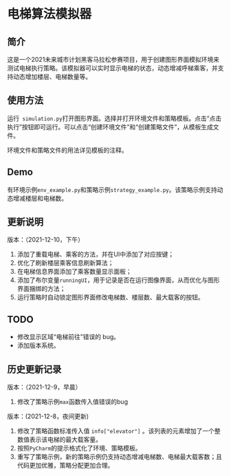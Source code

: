 # 电梯算法模拟器

## 简介

这是一个2021未来城市计划黑客马拉松参赛项目，用于创建图形界面模拟环境来测试电梯执行策略。该模拟器可以实时显示电梯的状态，动态增减呼梯乘客，并支持动态增加楼层、电梯数量等。

## 使用方法

运行` simulation.py`打开图形界面。选择并打开环境文件和策略模板。点击“点击执行”按钮即可运行。可以点击“创建环境文件”和“创建策略文件”，从模板生成文件。

环境文件和策略文件的用法详见模板的注释。

## Demo

有环境示例`env_example.py`和策略示例`strategy_example.py`。该策略示例支持动态增减楼层和电梯数。

## 更新说明

版本：（2021-12-10，下午）

1. 添加了重载电梯、乘客的方法，并在UI中添加了对应按键；
2. 优化了刷新楼层乘客信息刷新算法；
3. 在电梯信息界面添加了乘客数量显示面板；
4. 添加了布尔变量`runningUI`，用于记录是否在运行图像界面，从而优化与图形界面捆绑的方法；
5. 运行策略时自动锁定图形界面修改电梯数、楼层数、最大载客的按钮。

## TODO

- 修改显示区域“电梯前往”错误的 bug。
- 添加版本系统。

## 历史更新记录

版本：（2021-12-9，早晨）

1. 修改了策略示例`max`函数传入值错误的bug

版本：(2021-12-8，夜间更新)

1. 修改了策略函数标准传入值 `info["elevator"]` 。该列表的元素增加了一个整数值表示该电梯的最大载客量。
2. 按照`PyCharm`的提示格式化了环境、策略模板。
3. 重写了策略示例，新的策略示例仍支持动态增减电梯数、电梯最大载客数；且代码更加优雅，策略分配更加合理。
